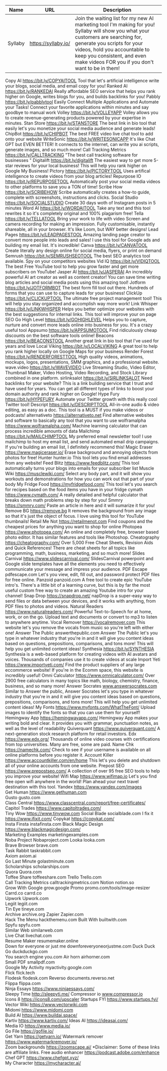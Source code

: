 | Name | URL | Description |
|------|-----|-------------|
| Syllaby | https://syllaby.io/ | Join the waiting list for my new AI marketing tool I'm making for you! Syllaby will show you what your customers are searching for, generate you scripts for your videos, hold you accountable to keep you consistent, and even make videos FOR you if you don't want to be in them! |
Copy AI	https://bit.ly/COPYAITOOL	Tool that let's artificial intelligence write your blogs, social media, and email copy for you!
Ranked AI	https://bit.ly/RANKEDAI	Really affordable SEO service that helps you rank higher on Google, writes blogs for you, and builds backlinks for you!
Pabbly	https://bit.ly/pabblytool	Easily Connect Multiple Applications and Automate your Tasks! Connect your favorite applications within minutes and say goodbye to manual work
Volley	https://bit.ly/VOLLEYAPP	Volley allows you to create revenue-generating products powered by your expertise in minutes.
Stan Store	https://bit.ly/STANSTORE	The best link in bio tool that easily let's you monetize your social media audience and generate leads!
ChipBot	https://bit.ly/CHIPBOT	The best FREE video live chat tool to add onto your website
WriteSonic	https://bit.ly/WRITESONICAPP	It's like Chat GPT but EVEN BETTER! It connects to the internet, can write you ai scripts, generate images, and so much more!
Call Tracking Metrics 	https://bit.ly/CALLTRACKING	"The best call tracking software for businesses
 "
Digitalift	https://bit.ly/digitalift	The easiest way to get more 5-star reviews for your local business! This will help you rank higher on Google My Business!
Pictory	https://bit.ly/PICTORYTOOL	Uses artifical intelligence to create videos from your blog articles!
Repurpose IO	https://bit.ly/REPURPOSETOOL	Automatically post your social media videos to other platforms to save you a TON of time!
Scribe How	https://bit.ly/SCRIBEHOW	Scribe automatically creates a how-to guide, complete with screenshots, instructions and clicks.
Social Studio	https://bit.ly/SOCIALSTUDIO	Create 30 days woth of Instagram posts in 5 minutes
Word AI	https://bit.ly/WORDAITOOL	Take any text and this tool rewrites it so it's completely original and 100% plagarism free!
Tella	https://bit.ly/TELLATOOL	Bring your work to life with video Screen and camera recording for making an impression. Fully customisable, instantly shareable, all in your browser. It's like Loom, but WAY better designs!
Lead Pages	https://bit.ly/LEADPAGESTOOL	Amazing landing page creator to convert more people into leads and sales! I use this tool for Google ads and building my email list. It's incredible!
Canva	https://bit.ly/CANVATOOL	Create literally any design online for social media, flyers, or print on demand
Semrush	https://bit.ly/SEMRUSHSEOTOOL	The best SEO analytics tool available. Spy on your competitors websites
Vid IQ	https://bit.ly/VIDIQTOOL	The best Free YouTube tool to help you grow faster and get more subscribers on YouTube!
Jasper AI	https://bit.ly/JASPERAI	An incredibly powerful AI art creator as well as content creator! You can save time writing blog articles and social media posts using this amazing tool!
Jotform	https://bit.ly/JOTFORMBOT	The best form fill tool out there. Hundreds of forms that you can use to capture leads for your business!
ClickUp	https://bit.ly/CLICKUPTOOL	The ultimate free project management tool! This will help you stay organized and accomplish way more work!
Link Whisper	https://bit.ly/LINKWHISPER	Helps you better optimize your websites with the best suggestions for internal links. This tool will improve your on page SEO
Go High Level	https://bit.ly/GOHIGHLEVEL	Helps you to capture, nurture and convert more leads online into business for you. It's a crazy useful tool
Appsumo	https://bit.ly/APPSUMOTOOL	Find ridiculously cheap discounts on the best software tools online!
Beacons	https://bit.ly/BEACONSTOOL	Another great link in bio tool that I've used for years and love
Local Viking	https://bit.ly/LOCALVIKING	A great tool to help you rank higher locally on Google Maps for your business
Render Forest	https://bit.ly/RENDERFORESTTOOL	High quality videos, animations, mockups, logos, presentations, SMM graphics, and a professional website.
wave.video	https://bit.ly/WAVEVIDEO	Live Streaming Studio, Video Editor, Thumbnail Maker, Video Hosting, Video Recording, and Stock Library combined in one platform.
sirlinksalot	https://bit.ly/SIRLINKSALOT	Need backlinks for your website? This is a link building service that I trust and have used for years. You can get all different types of links to boost your domain authority and rank higher on Google!
Hype Fury	https://bit.ly/HYPEFURY	Automate your Twitter growth with this really cool Twitter tool!
Descript	https://bit.ly/DESCRIPTTOOL	All-in-one audio & video editing, as easy as a doc. This tool is a MUST if you make videos or podcasts!
alternativeto	https://alternativeto.net	Find alternative websites and software to basically any tool that you want to use
wolframalpha	https://www.wolframalpha.com/	Machine learning calculator that can process incredible amounts of data
Mailchimp	https://bit.ly/MAILCHIMPTOOL	My preferred email newsletter tool! I use mailchimp to host my email list, and send automated email drip campaigns. If you're building an email list, I definitely recommend this!
Magic Eraser	https://www.magiceraser.io/	Erase background and annoying objects from photos for free!
Hunter	hunter.io	This tool lets you find email addresses from any website!
Feed Blitz	https://www.feedblitz.com/	This tool automatically turns your blogs into emails for your subscriber list
Muscle Wiki	https://musclewiki.com/	Select any body part, and it will show you workouts and demonstrations for how you can work out that part of your body
My Fridge Food	https://myfridgefood.com/	This tool let's you search for recipes based on the food items you have in your fridge
cymath	https://www.cymath.com/	A really detailed and helpful calculator that breaks down math problems step by step for you!
Smmry	https://smmry.com/	Paste an article in here and it will sumarize it for you!
Remove BG	https://remove.bg	It removes the background from any image so that it's just the object of focus. I love using this tool for YouTube thumbnails!
Retail Me Not	https://retailmenot.com	Find coupons and the cheapest prices for anything you want to shop for online
Photopea	https://www.photopea.com/	An online and completely free, browser based photo editor. It has similar features and tools like Photoshop.
Cheatography	https://cheatography.com/	Over 5,000 Free Cheat Sheets, Revision Aids and Quick References! There are cheat sheets for all topics like programming, math, business, marketing, and so much more!
Slides Carnival	https://www.slidescarnival.com/	SlidesCarnival powerpoint and Google slide templates have all the elements you need to effectively communicate your message and impress your audience.
PDF Escape	pdfescape.com	Let's you view, edit, fill out, and password protect PDF files for free online.
Panzoid	panzoid.com	A free tool to create epic YouTube intro's. There's a little bit of a learning curve, but this is by far the most useful custom free way to create an amazing Youtube intro for your channel!
Snap Drop	https://snapdrop.net/	napDrop is a super-easy way to send files or data between your devices, and it works with anything, from PDF files to photos and videos.
Natural Readers	https://www.naturalreaders.com/	Powerful Text-to-Speech for at home, work, or on the go. Upload text and documents or convert to mp3 to listen to anywhere anytime.
Vocal Remover	https://vocalremover.com	This website let's you remove the vocals from music so you're left with either one!
Answer The Public	answerthepublic.com	Answer The Public let's you type in whatever industry that you're in and it will give you content ideas based on questions, prepositions, comparisons, and tons more! This will help you get unlimited content ideas!
Synthesia	https://bit.ly/SYNTHESIA	Synthesia is a web-based platform for creating videos with AI avatars and voices. Thousands of companies use it to create videos at scale
Import Yeti	https://www.importyeti.com/	Find the product suppliers of any large eccommerce website! If you're in the Ecomm space, this website is incredibly useful!
Omni Calculator	https://www.omnicalculator.com/	Over 2900 free calculators in many topics like math, biology, chemistry, finance, business, and so many more!
Answer Socrates	www.answersocrates.com	Similar to Answer the public, Answer Socrates let's you type in whatever industry that you're in and it will give you content ideas based on questions, prepositions, comparisons, and tons more! This will help you get unlimited content ideas!
My Fonts	https://www.myfonts.com/WhatTheFont/	Upload images to identify the fonts so that you can use them for yourself!
Hemingway App	https://hemingwayapp.com/	Hemingway App makes your writing bold and clear. It provides you with grammar, punctuation notes, as well as the level of readability
Quiverquant	https://www.quiverquant.com/	A next-generation stock research platform for retail investors.
Edx	https://www.edx.org/	Thousands of online video courses with certifications from top universities. Many are free, some are paid.
Name Chk	https://namechk.com/	Check to see if your username is available on all online platforms before you register it.
Account Killer	https://www.accountkiller.com/en/home	This let's you delete and shutdown all of your online accounts from one website.
Prepost SEO	https://www.prepostseo.com/	A collection of over 95 free SEO tools to help you improve your website!
Wifi Map	https://www.wifimap.io	Let's you find free open wifi anywhere in the world! Plan ahead your next travel destination with this tool.
Yandex	https://www.yandex.com/images	
Get Human	https://www.gethuman.com	
Gusto	gusto.com	
Class Central	https://www.classcentral.com/report/free-certificates/	
Capitol Trades	https://www.capitoltrades.com/	
Tiny Wow	https://www.tinywow.com	
Social Blade	socialblade.com	
I fix it	https://www.ifixit.com/	
Copykat	https://copykat.com/	
Insta Finsta	instafinsta.com	
Black Magic Design	https://www.blackmagicdesign.com/	
Marketing Examples	marketingexamples.com	
Noba Project	Nobaproject.com	
Looka	looka.com	
Brave Browser	brave.com	
Task Rabbit	taskrabbit.com	
Axiom	axiom.ai	
Go Last Minute	golastminute.com	
Scholarships	scholarships.com	
Quora	Quora.com	
Toffee Share	toffeeshare.com	
Trello	Trello.com	
Call Tracking Metrics	calltrackingmetrics.com	
Notion	notion.so	
Grow With Google	grow.google	
Promo	promo.com/tools/image-resizer	
Carrd.co	carrd.co	
Upwork	Upwork.com	
Legiit	legiit.com	
Tin Eye	tineye.com	
Archive	archive.org	
Zapier	Zapier.com	
Hack The Menu	hackthemenu.com	
Built With	builtwith.com	
Spyfu	spyfu.com	
Similar Web	similarweb.com	
Live Chat	livechat.com	
Resume Maker	resumemaker.online	
Down for everyone or just me	downforeveryoneorjustme.com	
Duck Duck Go	duckduckgo.com	
You search engine	you.com	
Air horn	airhorner.com	
Small PDF	smallpdf.com	
Google My Activity	myactivity.google.com	
Flick	flick.tech	
Flodesk	flodesk.com	
Reverso	documents.reverso.net	
Flippa	flippa.com	
Ninja Essays	https://www.ninjaessays.com/	
Sleepy Time	http://sleepyti.me/	
Compressor io	www.compressor.io	
Icons 8	https://icons8.com/upscaler	
Startups FYI	https://www.startups.fyi/	
Vector Wiki	https://www.vectorwiki.com	
Midomi	https://www.midomi.com	
Build AI	https://www.buildai.space/	
Kartiv	https://www.kartiv.com/	
Ideas AI	https://ideasai.com/	
Media IO	https://www.media.io/	
Go File	https://gofile.io/	
Get Yarn	https://getyarn.io/	
Watermark remover	https://www.watermarkremover.io/	
Zoom backgrounds	https://zoomscape.ai/	*Disclaimer: Some of these links are affiliate links.
Free audio enhancer	https://podcast.adobe.com/enhance	
Chef GPT	https://www.chefgpt.xyz/	
My Character	https://mycharacter.ai/	